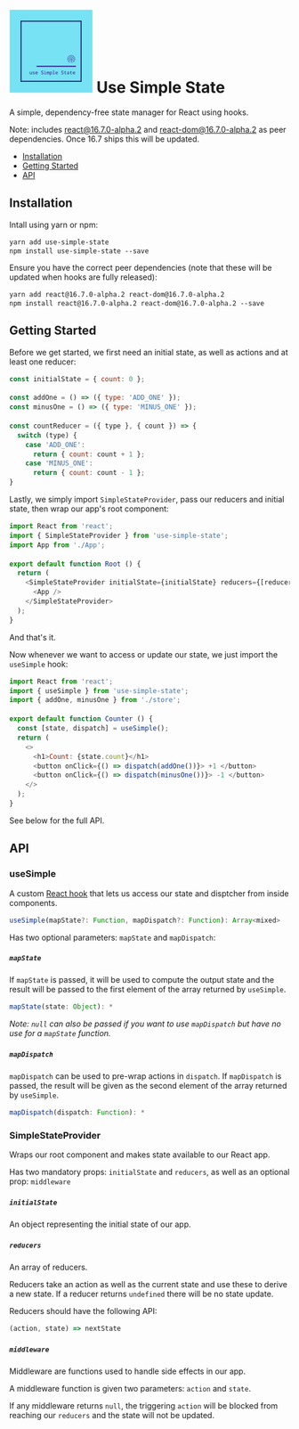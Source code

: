 
# <img src="https://github.com/Jahans3/use-simple-state/blob/master/uss-logo.png" width="150"> Use Simple State
A simple, dependency-free state manager for React using hooks.

Note: includes react@16.7.0-alpha.2 and react-dom@16.7.0-alpha.2 as peer dependencies. Once 16.7 ships this will be updated.

* [Installation](#installation)
* [Getting Started](#getting-started)
* [API](#api)

## Installation
Intall using yarn or npm:
```
yarn add use-simple-state
npm install use-simple-state --save
```

Ensure you have the correct peer dependencies (note that these will be updated when hooks are fully released):
```
yarn add react@16.7.0-alpha.2 react-dom@16.7.0-alpha.2
npm install react@16.7.0-alpha.2 react-dom@16.7.0-alpha.2 --save
```

## Getting Started
Before we get started, we first need an initial state, as well as actions and at least one reducer:

```js
const initialState = { count: 0 };

const addOne = () => ({ type: 'ADD_ONE' });
const minusOne = () => ({ type: 'MINUS_ONE' });

const countReducer = ({ type }, { count }) => {
  switch (type) {
    case 'ADD_ONE':
      return { count: count + 1 };
    case 'MINUS_ONE':
      return { count: count - 1 };
}
```

Lastly, we simply import `SimpleStateProvider`, pass our reducers and initial state, then wrap our app's root component:

```js
import React from 'react';
import { SimpleStateProvider } from 'use-simple-state';
import App from './App';

export default function Root () {
  return (
    <SimpleStateProvider initialState={initialState} reducers={[reducers]}>
      <App />
    </SimpleStateProvider>
  );
}
```

And that's it.

Now whenever we want to access or update our state, we just import the `useSimple` hook:

```js
import React from 'react';
import { useSimple } from 'use-simple-state';
import { addOne, minusOne } from './store';

export default function Counter () {
  const [state, dispatch] = useSimple();
  return (
    <>
      <h1>Count: {state.count}</h1>
      <button onClick={() => dispatch(addOne())}> +1 </button>
      <button onClick={() => dispatch(minusOne())}> -1 </button>
    </>
  );
}
```

See below for the full API.

## API
### useSimple
A custom [React hook](https://reactjs.org/docs/hooks-intro.html) that lets us access our state and disptcher from inside components.

```js
useSimple(mapState?: Function, mapDispatch?: Function): Array<mixed>
```

Has two optional parameters: `mapState` and `mapDispatch`:
##### `mapState`
If `mapState` is passed, it will be used to compute the output state and the result will be passed to the first element of the array returned by `useSimple`.

```js
mapState(state: Object): *
```

*Note: `null` can also be passed if you want to use `mapDispatch` but have no use for a `mapState` function.*

##### `mapDispatch`
`mapDispatch` can be used to pre-wrap actions in `dispatch`. If `mapDispatch` is passed, the result will be given as the second element of the array returned by `useSimple`.

```js
mapDispatch(dispatch: Function): *
```

### SimpleStateProvider
Wraps our root component and makes state available to our React app.

Has two mandatory props: `initialState` and `reducers`, as well as an optional prop: `middleware`

##### `initialState`
An object representing the initial state of our app.

##### `reducers`
An array of reducers.

Reducers take an action as well as the current state and use these to derive a new state. If a reducer returns `undefined` there will be no state update.

Reducers should have the following API:
```js
(action, state) => nextState
```

##### `middleware`
Middleware are functions used to handle side effects in our app.

A middleware function is given two parameters: `action` and `state`.

If any middleware returns `null`, the triggering `action` will be blocked from reaching our `reducers` and the state will not be updated.
